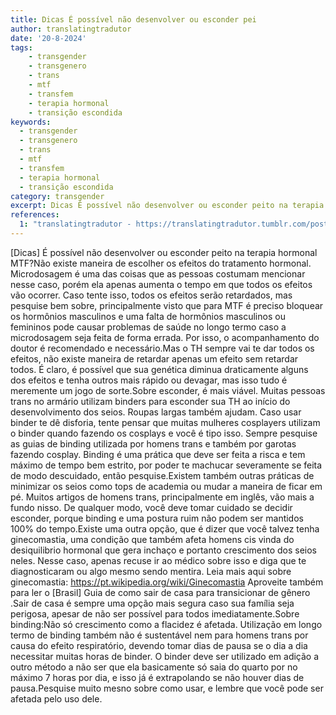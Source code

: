 ```yaml
---
title: Dicas É possível não desenvolver ou esconder pei
author: translatingtradutor
date: '20-8-2024'
tags:
    - transgender
    - transgenero
    - trans
    - mtf
    - transfem
    - terapia hormonal
    - transição escondida
keywords:
  - transgender
  - transgenero
  - trans
  - mtf
  - transfem
  - terapia hormonal
  - transição escondida
category: transgender
excerpt: Dicas É possível não desenvolver ou esconder peito na terapia hormonal MTF?Não existe maneira de escolher os efeitos do tratamento hormonal. Microdo...
references:
  1: "translatingtradutor - https://translatingtradutor.tumblr.com/post/759368291903045632/dicas-%C3%A9-poss%C3%ADvel-n%C3%A3o-desenvolver-ou-esconder"
---
```


[Dicas] É possível não desenvolver ou esconder peito na terapia hormonal MTF?Não existe maneira de escolher os efeitos do tratamento hormonal. Microdosagem é uma das coisas que as pessoas costumam mencionar nesse caso, porém ela apenas aumenta o tempo em que todos os efeitos vão ocorrer. Caso tente isso, todos os efeitos serão retardados, mas pesquise bem sobre, principalmente visto que para MTF é preciso bloquear os hormônios masculinos e uma falta de hormônios masculinos ou femininos pode causar problemas de saúde no longo termo caso a microdosagem seja feita de forma errada. Por isso, o acompanhamento do doutor é recomendado e necessário.Mas o TH sempre vai te dar todos os efeitos, não existe maneira de retardar apenas um efeito sem retardar todos. É claro, é possível que sua genética diminua draticamente alguns dos efeitos e tenha outros mais rápido ou devagar, mas isso tudo é meremente um jogo de sorte.Sobre esconder, é mais viável. Muitas pessoas trans no armário utilizam binders para esconder sua TH ao início do desenvolvimento dos seios. Roupas largas também ajudam. Caso usar binder te dê disforia, tente pensar que muitas mulheres cosplayers utilizam o binder quando fazendo os cosplays e você é tipo isso. Sempre pesquise as guias de binding utilizada por homens trans e também por garotas fazendo cosplay. Binding é uma prática que deve ser feita a risca e tem máximo de tempo bem estrito, por poder te machucar severamente se feita de modo descuidado, então pesquise.Existem também outras práticas de minimizar os seios como tops de academia ou mudar a maneira de ficar em pé. Muitos artigos de homens trans, principalmente em inglês, vão mais a fundo nisso. De qualquer modo, você deve tomar cuidado se decidir esconder, porque binding e uma postura ruim não podem ser mantidos 100% do tempo.Existe uma outra opção, que é dizer que você talvez tenha ginecomastia, uma condição que também afeta homens cis vinda do desiquilibrio hormonal que gera inchaço e portanto crescimento dos seios neles. Nesse caso, apenas recuse ir ao médico sobre isso e diga que te diagnosticaram ou algo mesmo sendo mentira. Leia mais aqui sobre ginecomastia: https://pt.wikipedia.org/wiki/Ginecomastia Aproveite também para ler o  [Brasil] Guia de como sair de casa para transicionar de gênero .Sair de casa é sempre uma opção mais segura caso sua família seja perigosa, apesar de não ser possível para todos imediatamente.Sobre binding:Não só crescimento como a flacidez é afetada. Utilização em longo termo de binding também não é sustentável nem para homens trans por causa do efeito respiratório, devendo tomar dias de pausa se o dia a dia necessitar muitas horas de binder. O binder deve ser utilizado em adição a outro método a não ser que ela basicamente só saia do quarto por no máximo 7 horas por dia, e isso já é extrapolando se não houver dias de pausa.Pesquise muito mesno sobre como usar, e lembre que você pode ser afetada pelo uso dele.